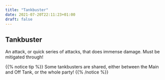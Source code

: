 ```yaml
---
title: "Tankbuster"
date: 2021-07-20T22:11:23+01:00
draft: false
---
```



## Tankbuster
An attack, or quick series of attacks, that does immense damage. Must be mitigated through!

{{% notice tip %}}
Some tankbusters are shared, either between the Main and Off Tank, or the whole party!
{{% /notice %}}